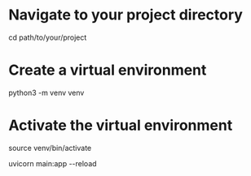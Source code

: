 # Navigate to your project directory

cd path/to/your/project

# Create a virtual environment

python3 -m venv venv

# Activate the virtual environment

source venv/bin/activate

uvicorn main:app --reload

